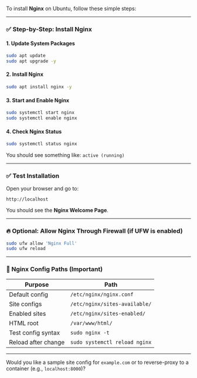 To install **Nginx** on Ubuntu, follow these simple steps:

---

### ✅ **Step-by-Step: Install Nginx**

#### 1. **Update System Packages**

```bash
sudo apt update
sudo apt upgrade -y
```

#### 2. **Install Nginx**

```bash
sudo apt install nginx -y
```

#### 3. **Start and Enable Nginx**

```bash
sudo systemctl start nginx
sudo systemctl enable nginx
```

#### 4. **Check Nginx Status**

```bash
sudo systemctl status nginx
```

You should see something like: `active (running)`

---

### ✅ **Test Installation**

Open your browser and go to:

```
http://localhost
```

You should see the **Nginx Welcome Page**.

---

### 🔥 Optional: Allow Nginx Through Firewall (if UFW is enabled)

```bash
sudo ufw allow 'Nginx Full'
sudo ufw reload
```

---

### 📁 Nginx Config Paths (Important)

| Purpose             | Path                          |
| ------------------- | ----------------------------- |
| Default config      | `/etc/nginx/nginx.conf`       |
| Site configs        | `/etc/nginx/sites-available/` |
| Enabled sites       | `/etc/nginx/sites-enabled/`   |
| HTML root           | `/var/www/html/`              |
| Test config syntax  | `sudo nginx -t`               |
| Reload after change | `sudo systemctl reload nginx` |

---

Would you like a sample site config for `example.com` or to reverse-proxy to a container (e.g., `localhost:8000`)?
